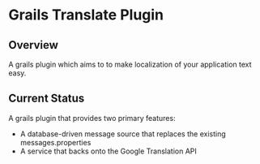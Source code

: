 # Grails Translate Plugin

## Overview

A grails plugin which aims to to make localization of your application text easy.

## Current Status

A grails plugin that provides two primary features:
* A database-driven message source that replaces the existing messages.properties
* A service that backs onto the Google Translation API

